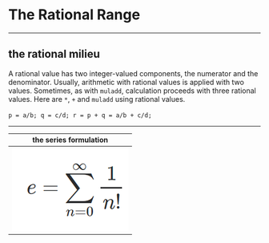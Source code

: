 # The Rational Range

----


## the rational milieu

A rational value has two integer-valued components, the numerator and the denominator. Usually, arithmetic with rational values is applied with two values.  Sometimes, as with `muladd`, calculation proceeds with three rational values.  Here are `*`, `+` and `muladd` using rational values.




`p = a/b; q = c/d; r = p + q = a/b + c/d;`


-----

|      the series formulation         |
|:-----------------------------------:|
| ![e_series](assets/e_series.PNG)    |

